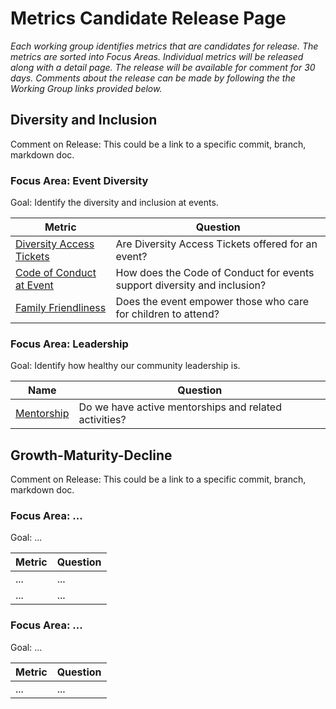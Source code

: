 # Metrics Candidate Release Page

*Each working group identifies metrics that are candidates for release. The metrics are sorted into Focus Areas. Individual metrics will be released along with a detail page. The release will be available for comment for 30 days. Comments about the release can be made by following the the Working Group links provided below.*

## Diversity and Inclusion
Comment on Release: This could be a link to a specific commit, branch, markdown doc.

### Focus Area: Event Diversity

Goal: Identify the diversity and inclusion at events.

| **Metric** | **Question** |
|---|---|
[Diversity Access Tickets](https://chaoss.community/release-prototype-diversity-access-tickets/) | Are Diversity Access Tickets offered for an event?
[Code of Conduct at Event](https://chaoss.community/release-prototype-code-of-conduct-at-event/) | How does the Code of Conduct for events support diversity and inclusion?
[Family Friendliness](https://chaoss.community/release-prototype-family-friendliness/) | Does the event empower those who care for children to attend?

### Focus Area: Leadership

Goal: Identify how healthy our community leadership is.

Name | Question
--- | ---
[Mentorship](https://chaoss.community/release-prototype-mentorship/) | Do we have active mentorships and related activities?


## Growth-Maturity-Decline
Comment on Release: This could be a link to a specific commit, branch, markdown doc.

### Focus Area: ...

Goal: ...

| **Metric** | **Question** |
|---|---|
| ... | ... |
| ... | ... |

### Focus Area: ...

Goal: ...

| **Metric** | **Question** |
|---|---|
| ... | ... |
